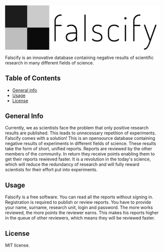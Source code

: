 ![Project Logo](graphics/inline.png)

Falscify is an innovative database containing negative results of scientific research in many different fields of science.

## Table of Contents
- [General info](#generalinfo)
- [Usage](#usage)
- [License](#license)

## General Info
Currently, we as scientists face the problem that only positive research results are published. This leads to unnecessary repetition of experiments. Falscify comes with a solution! This is an opensource database containing negative results of experiments in different fields of science. These results take the form of short, unified reports. Reports are reviewed by the other members of the community. In return they receive points enabling them to get their reports rewieved faster. It is a revolution in the today's science, which will reduce the redundancy of research and will fully reward scientists for their effort put into experiments.

## Usage

Falscify is a free software. You can read all the reports without signing in. Registration is required to publish or review reports. You have to provide your name, surname, research unit, login and password. The more works reviewed, the more points the reviewer earns. This makes his reports higher in the queue of other reviewers, which means they will be reviewed faster.

## License

MIT license.
